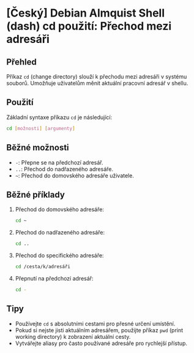 # [Český] Debian Almquist Shell (dash) cd použití: Přechod mezi adresáři

## Přehled
Příkaz `cd` (change directory) slouží k přechodu mezi adresáři v systému souborů. Umožňuje uživatelům měnit aktuální pracovní adresář v shellu.

## Použití
Základní syntaxe příkazu `cd` je následující:

```bash
cd [možnosti] [argumenty]
```

## Běžné možnosti
- `-`: Přepne se na předchozí adresář.
- `..`: Přechod do nadřazeného adresáře.
- `~`: Přechod do domovského adresáře uživatele.

## Běžné příklady
1. Přechod do domovského adresáře:
   ```bash
   cd ~
   ```

2. Přechod do nadřazeného adresáře:
   ```bash
   cd ..
   ```

3. Přechod do specifického adresáře:
   ```bash
   cd /cesta/k/adresáři
   ```

4. Přepnutí na předchozí adresář:
   ```bash
   cd -
   ```

## Tipy
- Používejte `cd` s absolutními cestami pro přesné určení umístění.
- Pokud si nejste jisti aktuálním adresářem, použijte příkaz `pwd` (print working directory) k zobrazení aktuální cesty.
- Vytvářejte aliasy pro často používané adresáře pro rychlejší přístup.